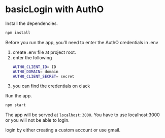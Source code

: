 # basicLogin with AuthO

Install the dependencies.

```bash
npm install
```

Before you run the app, you'll need to enter the AuthO credentials in .env
 1) create .env file at project root.
 2) enter the following
 	```bash
 	AUTH0_CLIENT_ID= ID
	AUTH0_DOMAIN= domain
	AUTH0_CLIENT_SECRET= secret
 	```
 3) you can find the credentials on clack
	
Run the app.

```bash
npm start
```

The app will be served at `localhost:3000`. You have to use localhost:3000 or you will not be able to login.

login by either creating a custom account or use gmail.
